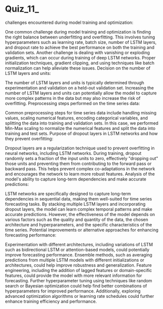 # Quiz_11_

challenges encountered during model training and optimization:

One common challenge during model training and optimization is finding the right balance between underfitting and overfitting. This involves tuning hyperparameters such as learning rate, batch size, number of LSTM layers, and dropout rate to achieve the best performance on both the training and validation sets.
Another challenge is dealing with vanishing or exploding gradients, which can occur during training of deep LSTM networks. Proper initialization techniques, gradient clipping, and using techniques like batch normalization can help alleviate these issues.
Decision on the number of LSTM layers and units:

The number of LSTM layers and units is typically determined through experimentation and validation on a held-out validation set. Increasing the number of LSTM layers and units can potentially allow the model to capture more complex patterns in the data but may also increase the risk of overfitting.
Preprocessing steps performed on the time series data:

Common preprocessing steps for time series data include handling missing values, scaling numerical features, encoding categorical variables, and splitting the data into training and validation sets. In this case, we performed Min-Max scaling to normalize the numerical features and split the data into training and test sets.
Purpose of dropout layers in LSTM networks and how they prevent overfitting:

Dropout layers are a regularization technique used to prevent overfitting in neural networks, including LSTM networks. During training, dropout randomly sets a fraction of the input units to zero, effectively "dropping out" those units and preventing them from contributing to the forward pass or backward pass. This helps prevent complex co-adaptations in the network and encourages the network to learn more robust features.
Analysis of the model's ability to capture long-term dependencies and make accurate predictions:

LSTM networks are specifically designed to capture long-term dependencies in sequential data, making them well-suited for time series forecasting tasks. By stacking multiple LSTM layers and incorporating dropout layers, the model can learn complex temporal patterns and make accurate predictions.
However, the effectiveness of the model depends on various factors such as the quality and quantity of the data, the chosen architecture and hyperparameters, and the specific characteristics of the time series.
Potential improvements or alternative approaches for enhancing forecasting performance:

Experimentation with different architectures, including variations of LSTM such as bidirectional LSTM or attention-based models, could potentially improve forecasting performance.
Ensemble methods, such as averaging predictions from multiple LSTM models with different initializations or architectures, could help improve robustness and generalization.
Feature engineering, including the addition of lagged features or domain-specific features, could provide the model with more relevant information for forecasting.
Further hyperparameter tuning using techniques like random search or Bayesian optimization could help find better combinations of hyperparameters for improved performance. Additionally, exploring advanced optimization algorithms or learning rate schedules could further enhance training efficiency and performance.
